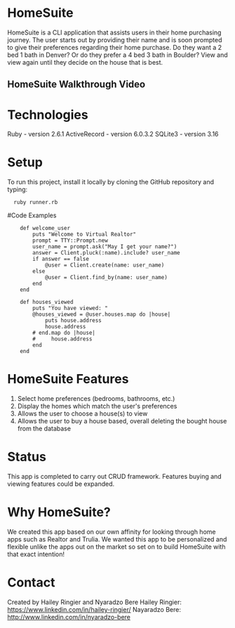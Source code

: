 # HomeSuite

HomeSuite is a CLI application that assists users in their home purchasing journey. The user starts out by providing their name and is soon prompted to give their preferences regarding their home purchase. Do they want a 2 bed 1 bath in Denver? Or do they prefer a 4 bed 3 bath in Boulder? View and view again until they decide on the house that is best.



## HomeSuite Walkthrough Video

# Technologies
Ruby - version 2.6.1
ActiveRecord - version 6.0.3.2
SQLite3 - version 3.16

# Setup
To run this project, install it locally by cloning the GitHub repository and typing:
```
  ruby runner.rb

```
#Code Examples

```
    def welcome_user
        puts "Welcome to Virtual Realtor"
        prompt = TTY::Prompt.new
        user_name = prompt.ask("May I get your name?")
        answer = Client.pluck(:name).include? user_name
        if answer == false 
            @user = Client.create(name: user_name)
        else
            @user = Client.find_by(name: user_name)
        end
    end
```
```
    def houses_viewed
        puts "You have viewed: "
        @houses_viewed = @user.houses.map do |house|
            puts house.address
            house.address
        # end.map do |house|
        #     house.address
        end
    end
```
# HomeSuite Features
1. Select home preferences (bedrooms, bathrooms, etc.)
2. Display the homes which match the user's preferences
3. Allows the user to choose a house(s) to view
4. Allows the user to buy a house based, overall deleting the bought house from the database

# Status
This app is completed to carry out CRUD framework. Features buying and viewing features could be expanded.

# Why HomeSuite?
We created this app based on our own affinity for looking through home apps such as Realtor and Trulia. We wanted this app to be personalized and flexible unlike the apps out on the market so set on to build HomeSuite with that exact intention!

# Contact
Created by Hailey Ringier and Nyaradzo Bere
Hailey Ringier: https://www.linkedin.com/in/hailey-ringier/
Nayaradzo Bere: http://www.linkedin.com/in/nyaradzo-bere 



